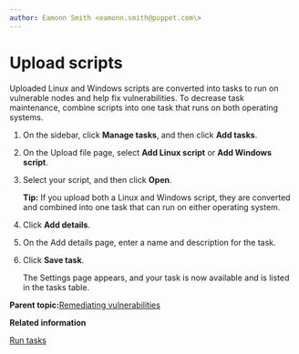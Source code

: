 ```yaml
---
author: Eamonn Smith <eamonn.smith@puppet.com\>
---
```


# Upload scripts

Uploaded Linux and Windows scripts are converted into tasks to run on vulnerable nodes and help fix vulnerabilities. To decrease task maintenance, combine scripts into one task that runs on both operating systems.

1.  On the sidebar, click **Manage tasks**, and then click **Add tasks**.

2.  On the Upload file page, select **Add Linux script** or **Add Windows script**.

3.  Select your script, and then click **Open**.

    **Tip:** If you upload both a Linux and Windows script, they are converted and combined into one task that can run on either operating system.

4.  Click **Add details**.

5.  On the Add details page, enter a name and description for the task.

6.  Click **Save task**.

    The Settings page appears, and your task is now available and is listed in the tasks table.


**Parent topic:**[Remediating vulnerabilities](remediating_vulnerabilities.md)

**Related information**  


[Run tasks](running_tasks_on_discovered_nodes.md#)

